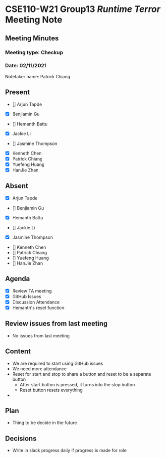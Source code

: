# CSE110-W21 Group13 *Runtime Terror* Meeting Note

## Meeting Minutes

### Meeting type: Checkup

### Date: 02/11/2021

Notetaker name: Patrick Chiang

## Present

- [] Arjun Tapde
- [x] Benjiamin Gu
- [] Hemanth Battu
- [x] Jackie Li
- [] Jasmine Thompson
- [x] Kenneth Chen
- [x] Patrick Chiang
- [x] Yuefeng Huang
- [x] HanJie Zhan

## Absent

- [x] Arjun Tapde
- [] Benjiamin Gu
- [x] Hemanth Battu
- [] Jackie Li
- [x] Jasmine Thompson
- [] Kenneth Chen
- [] Patrick Chiang
- [] Yuefeng Huang
- [] HanJie Zhan

## Agenda

- [x] Review TA meeting
- [x] GitHub Issues
- [x] Discussion Attendance
- [x] Hemanth's reset function

## Review issues from last meeting

- No issues from last meeting

## Content

- We are required to start using GitHub issues
- We need more attendance
- Reset for start and stop to share a button and reset to be a separate button
  - After start button is pressed, it turns into the stop button
  - Reset button resets everything
- 

## Plan

- Thing to be decide in the future

## Decisions

- Write in slack progress daily if progress is made for role